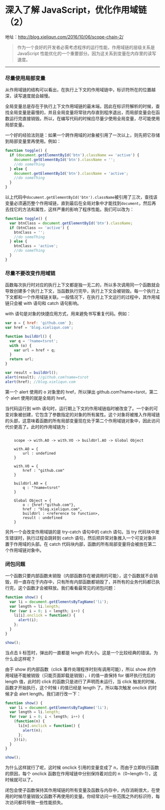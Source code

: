 # 深入了解 JavaScript，优化作用域链（2）

地址：http://blog.xieliqun.com/2016/10/06/scope-chain-2/

> 作为一个良好的开发者必需考虑程序的运行性能，作用域链的层级关系是 JavaScript 性能优化的一个重要部分。因为这关系到变量在内存里的读写速度。

---

### 尽量使用局部变量

从作用域链的结构可以看出，在执行上下文的作用域链中，标识符所在的位置越深，读写速度就会越慢。

全局变量总是存在于执行上下文作用域链的最末端，因此在标识符解析的时候，查找全局变量是最慢的，并且全局变量将常驻内存直到程序退出，而局部变量会在函数运行完直接销毁。所以，在编写代码的时候应尽量少使用全局变量，尽可能使用局部变量。

一个好的经验法则是：如果一个跨作用域的对象被引用了一次以上，则先把它存储到局部变量里再使用。例如：

```javascript
function toggle() {
  if (document.getElementById('btn').className == 'active') {
    document.getElementById('btn').className = '';
    //do someThing
  } else {
    document.getElementById('btn').className = 'active';
    //do someThing
  }
}
```

以上代码中`document.getElementById('btn').className`被引用了三次，查找该变量必须遍历整个作用域链，直到最后在全局对象中才能找到`document`，然后再去找它的方法和属性，这样严重的影响了程序性能。我们可以改为：

```javascript
function toggle() {
  var btnClass = document.getElementById('btn').className;
  if (btnClass == 'active') {
    btnClass = '';
    //do someThing
  } else {
    btnClass = 'active';
    //do someThing
  }
}
```

### 尽量不要改变作用域链

函数每次执行时对应的执行上下文都是独一无二的，所以多次调用同一个函数就会导致创建多个执行上下文，当函数执行完毕，执行上下文会被销毁。每一个执行上下文都和一个作用域链关联。一般情况下，在执行上下文运行的过程中，其作用域链只会被 with 语句和 catch 语句影响。

with 语句是对象的快捷应用方式，用来避免书写重复代码。例如：

```javascript
var o = { href: 'github.com' };
var href = 'blog.xieliqun.com';

function buildUrl() {
  var q = '?name=tsrot';
  with (o) {
    var url = href + q;
  }
  return url;
}

var result = buildUrl();
alert(result); //github.com?name=tsrot
alert(href); //blog.xieliqun.com
```

第一个 alert 使用的 o 对象里的 href，所以弹出 github.com?name=tsrot，第二个 alert 使用的就是全局的 href。

当代码运行到 with 语句时，运行期上下文的作用域链临时被改变了。一个新的可变对象被创建，它包含了参数指定的对象的所有属性。这个对象将被推入作用域链的头部，这意味着函数的所有局部变量现在处于第二个作用域链对象中，因此访问代价更高了。此时的作用域链为：

```flow

	scope -> with.AO -> with.VO -> buildUrl.AO -> Global Object

	with.AO = {
		url : undefined
	}

	with.VO = {
		href : "github.com"
	}

	buildUrl.AO = {
		q : "?name=tsrot"
	}

	Global Object = {
		o : {href:"github.com"},
		href : "blog.xieliqun.com",
		buildUrl : <reference to function>,
		result : undefined
	}
```

另外一个会改变作用域链的是 try-catch 语句中的 catch 语句。当 try 代码块中发生错误时，执行过程会跳转到 catch 语句，然后把异常对象推入一个可变对象并置于作用域的头部。在 catch 代码块内部，函数的所有局部变量将会被放在第二个作用域链对象中。

### 闭包问题

一个函数只要内部函数未销毁（内部函数存在被调用的可能），这个函数就不会销毁，将一直存在于内存中，只有所有内部函数都销毁了，并所有的业务代码都已执行完，这个函数才会被释放。我们看看最常见的闭包问题：

```javascript
function show() {
  var li = document.getElementsByTagName('li');
  var length = li.length;
  for (var i = 0; i < length; i++) {
    li[i].onclick = function() {
      alert(i);
    };
  }
}

show();
```

当点击 li 标签时，弹出的一直都是 length 的大小。这是一个比较经典的错误。为什么会这样呢？

由于 show 的内部函数（click 事件处理程序时刻有调用可能），所以 show 的作用域链不能被销毁（只能页面卸载是销毁），i 的值一直保持 for 循环执行完后的 length 值，此时的 click 的函数只是进行了声明而未运行，当 click 触发的时候，函数才开始执行，这个时候 i 的值已经是 length 了。所以每次触发 onclick 的时候才会 alert length。我们进行改一下：

```javascript
function show() {
  var li = document.getElementsByTagName('li');
  var length = li.length;
  for (var i = 0; i < length; i++) {
    (function(n) {
      li[n].onclick = function() {
        alert(n);
      };
    })(i);
  }
}

show();
```

为什么这样就行了呢，这时候 onclick 引用的变量变成了 n，而由于立即执行函数的原因，每个 onclick 函数在作用域链中分别保持着对应的 n（0~length-1），这时候就可以了。

闭包会使子函数保持其作用域链的所有变量及函数与内存中，内存消耗很大，在使用的时候尽量销毁父函数不再使用的变量。你经常访问一些范围之外的标识符，每次访问都将导致一些性能损失。
